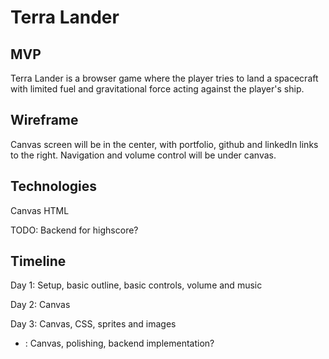 # Terra Lander

## MVP

Terra Lander is a browser game where the player tries to land a spacecraft with limited fuel and gravitational force acting against the player's ship.

## Wireframe

Canvas screen will be in the center, with portfolio, github and linkedIn links to the right. 
Navigation and volume control will be under canvas.

## Technologies 
Canvas
HTML

TODO: Backend for highscore?

## Timeline

Day 1: Setup, basic outline, basic controls, volume and music 

Day 2: Canvas

Day 3: Canvas, CSS, sprites and images

+ : Canvas, polishing, backend implementation?
